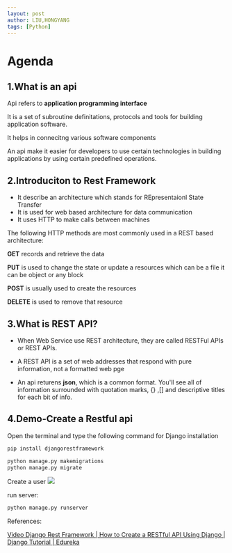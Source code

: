 ```yaml
---
layout: post
author: LIU,HONGYANG
tags: [Python]
---
```






# Agenda

## 1.What is an api
Api refers to **application programming interface**

It is a set of subroutine definitations, protocols and tools for building application software.

It helps in connecitng various software components

An api make it easier for developers to use certain technologies in building applications by using certain predefined operations.



## 2.Introduciton to Rest Framework

- It describe an architecture which stands for REpresentaionl State Transfer
- It is used for web based architecture for data communication 
- It uses HTTP to make calls between machines

The following HTTP methods are most commonly used in a REST based architecture:

**GET** records and retrieve the data

**PUT** is used to change the state or update a resources which can be a file it can be object or any block

**POST** is usually used to create the resources 

**DELETE** is used to remove that resource



## 3.What is REST API?

- When Web Service use REST architecture, they are called RESTFul APIs or REST APIs.

- A REST API is a set of web addresses that respond with pure information, not a formatted web pge

- An api returens **json**, which is a common format. You'll see all of information surrounded with quotation marks, {} ,[] and descriptive titles for each bit of info.



## 4.Demo-Create a Restful api

Open the terminal and type the following command for Django installation 

```python
pip install djangorestframework
```

```python
python manage.py makemigrations
python manage.py migrate
```

Create a user
![](https://tva1.sinaimg.cn/large/006y8mN6gy1g8nainarrwj30vs07aab9.jpg)


run server:

```python
python manage.py runserver
```
References:

[Video Django Rest Framework | How to Create a RESTful API Using Django | Django Tutorial | Edureka](https://www.youtube.com/watch?v=ejJ-2oz4AgI)


